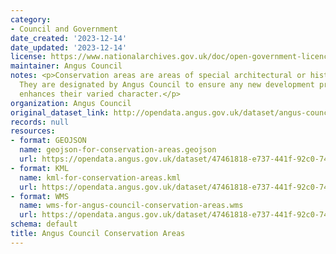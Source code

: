```yaml
---
category:
- Council and Government
date_created: '2023-12-14'
date_updated: '2023-12-14'
license: https://www.nationalarchives.gov.uk/doc/open-government-licence/version/3/
maintainer: Angus Council
notes: <p>Conservation areas are areas of special architectural or historic interest.
  They are designated by Angus Council to ensure any new development preserves or
  enhances their varied character.</p>
organization: Angus Council
original_dataset_link: http://opendata.angus.gov.uk/dataset/angus-council-conservation-areas
records: null
resources:
- format: GEOJSON
  name: geojson-for-conservation-areas.geojson
  url: https://opendata.angus.gov.uk/dataset/47461818-e737-441f-92c0-74907ba9d726/resource/f521e715-0565-4cda-82b8-5b184f1a299d/download/geojson-for-conservation-areas.geojson
- format: KML
  name: kml-for-conservation-areas.kml
  url: https://opendata.angus.gov.uk/dataset/47461818-e737-441f-92c0-74907ba9d726/resource/46e41afb-db5d-4409-bc8a-0d76cb21c149/download/kml-for-conservation-areas.kml
- format: WMS
  name: wms-for-angus-council-conservation-areas.wms
  url: https://opendata.angus.gov.uk/dataset/47461818-e737-441f-92c0-74907ba9d726/resource/819441a6-cdd4-46cf-b7ef-8ead4ce1d28d/download/wms-for-angus-council-conservation-areas.wms
schema: default
title: Angus Council Conservation Areas
---
```

